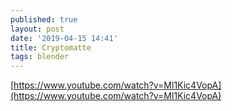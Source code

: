 ```yaml
---
published: true
layout: post
date: '2019-04-15 14:41'
title: Cryptomatte
tags: blender 
---
```

[https://www.youtube.com/watch?v=Ml1Kic4VopA](https://www.youtube.com/watch?v=Ml1Kic4VopA)
